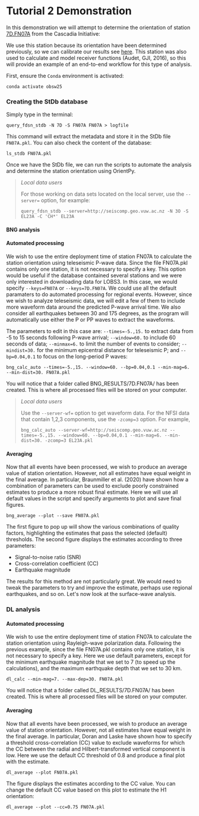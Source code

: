 # Tutorial 2 Demonstration

In this demonstration we will attempt to determine the orientation of station
[7D.FN07A](https://ds.iris.edu/gmap/#network=7D&station=FN07A&planet=earth) from the Cascadia Initiative: 

We use this station because its orientation have been determined previously, so we can 
calibrate our results see [here](https://obsic.whoi.edu/wp-content/uploads/sites/6/2019/05/Cascadia_Horizontal_Orientation_Report_2011-2012_14_05_02.pdf). This station was also used to calculate and model receiver functions
(Audet, GJI, 2016), so this will provide an example of an end-to-end workflow for this
type of analysis.

First, ensure the `Conda` environment is activated:

```
conda activate obsw25
```

### Creating the StDb database

Simply type in the terminal:

```
query_fdsn_stdb -N 7D -S FN07A FN07A > logfile
```

This command will extract the metadata and store it in the StDb file `FN07A.pkl`. You can also
check the content of the database:

```
ls_stdb FN07A.pkl
```

Once we have the StDb file, we can run the scripts to automate the analysis and determine the station
orientation using OrientPy.

> *Local data users*
>
> For those working on data sets located on the local server, use the `--server=` option, for example:
> ```
> query_fdsn_stdb --server=http://seiscomp.geo.vuw.ac.nz -N 3O -S EL23A -C 'CH*' EL23A
> ```

#### BNG analysis

#### Automated processing

We wish to use the entire deployment time of station FN07A to calculate the station orientation using teleseismic P-wave data. Since the file FN07A.pkl contains only one station, it is not necessary to specify a key. This option would be useful if the database contained several stations and we were only interested in downloading data for LOBS3. In this case, we would specify `--keys=FN07A` or `--keys=7D.FN07A`. We could use all the default paramaters to do automated processing for regional events. However, since we wish to analyze teleseismic data, we will edit a few of them to include more waveform data around the predicted P-wave arrival time. We also consider all earthquakes between 30 and 175 degrees, as the program will automatically use either the P or PP waves to extract the waveforms.

The parameters to edit in this case are: `--times=-5.,15.` to extract data from -5 to 15 seconds following P-wave arrival; `--window=60.` to include 60 seconds of data; `--minmax=6.` to limit the number of events to consider; `--mindist=30.` for the minimum epicentral distance for teleseismic P; and `--bp=0.04,0.1` to focus on the long-period P waves:

```
bng_calc_auto --times=-5.,15. --window=60. --bp=0.04,0.1 --min-mag=6. --min-dist=30. FN07A.pkl
```

You will notice that a folder called BNG_RESULTS/7D.FN07A/ has been created. This is where all processed files will be stored on your computer.

> *Local data users*
>
> Use the `--server-wf=` option to get waveform data. For the NFSI data that contain 1,2,3 components, use the `-zcomp=3` option. For example,
> ```
> bng_calc_auto --server-wf=http://seiscomp.geo.vuw.ac.nz --times=-5.,15. --window=60. --bp=0.04,0.1 --min-mag=6. --min-dist=30. -zcomp=3 EL23A.pkl
> ```

#### Averaging

Now that all events have been processed, we wish to produce an average value of station orientation. However, not all estimates have equal weight in the final average. In particular, Braunmiller et al. (2020) have shown how a combination of parameters can be used to exclude poorly constrained estimates to produce a more robust final estimate. Here we will use all default values in the script and specify arguments to plot and save final figures.

```
bng_average --plot --save FN07A.pkl
```

The first figure to pop up will show the various combinations of quality factors, highlighting the estimates that pass the selected (default) thresholds. The second figure displays the estimates according to three parameters:

- Signal-to-noise ratio (SNR)
- Cross-correlation coefficient (CC)
- Earthquake magnitude

The results for this method are not particularly great. We would need to tweak the parameters to try and improve the estimate, perhaps use regional earthquakes, and so on. Let's now look at the surface-wave analysis.

### DL analysis

#### Automated processing

We wish to use the entire deployment time of station FN07A to calculate the station orientation using Rayleigh-wave polarization data. Following the previous example, since the file FN07A.pkl contains only one station, it is not necessary to specify a key. Here we use default parameters, except for the minimum earthquake magnitude that we set to 7 (to speed up the calculations), and the maximum earthquake depth that we set to 30 km.

```
dl_calc --min-mag=7. --max-dep=30. FN07A.pkl
```

You will notice that a folder called DL_RESULTS/7D.FN07A/ has been created. This is where all processed files will be stored on your computer.

#### Averaging

Now that all events have been processed, we wish to produce an average value of station orientation. However, not all estimates have equal weight in the final average. In particular, Doran and Laske have shown how to specify a threshold cross-correlation (CC) value to exclude waveforms for which the CC between the radial and Hilbert-transformed vertical component is low. Here we use the default CC threshold of 0.8 and produce a final plot with the estimate.

```
dl_average --plot FN07A.pkl
```

The figure displays the estimates according to the CC value. You can change the default CC value based on this plot to estimate the H1 orientation:

```
dl_average --plot --cc=0.75 FN07A.pkl
```